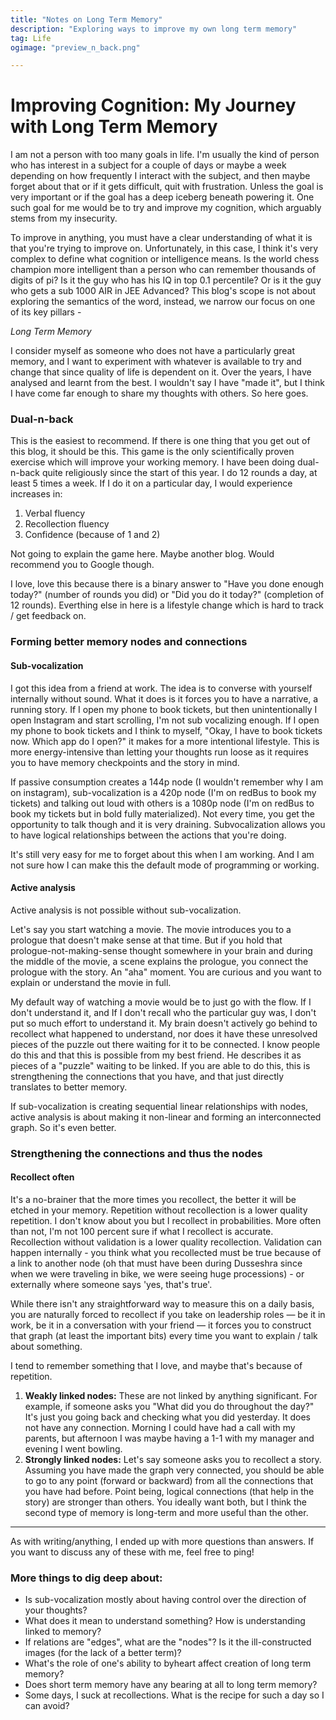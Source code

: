 ```yaml
---
title: "Notes on Long Term Memory"
description: "Exploring ways to improve my own long term memory"
tag: Life
ogimage: "preview_n_back.png"

---
```


# Improving Cognition: My Journey with Long Term Memory

I am not a person with too many goals in life. I'm usually the kind of person who has interest in a subject for a couple of days or maybe a week depending on how frequently I interact with the subject, and then maybe forget about that or if it gets difficult, quit with frustration. Unless the goal is very important or if the goal has a deep iceberg beneath powering it. One such goal for me would be to try and improve my cognition, which arguably stems from my insecurity.

To improve in anything, you must have a clear understanding of what it is that you're trying to improve on. Unfortunately, in this case, I think it's very complex to define what cognition or intelligence means. Is the world chess champion more intelligent than a person who can remember thousands of digits of pi? Is it the guy who has his IQ in top 0.1 percentile? Or is it the guy who gets a sub 1000 AIR in JEE Advanced? This blog's scope is not about exploring the semantics of the word, instead, we narrow our focus on one of its key pillars -

_Long Term Memory_

I consider myself as someone who does not have a particularly great memory, and I want to experiment with whatever is available to try and change that since quality of life is dependent on it. Over the years, I have analysed and learnt from the best. I wouldn't say I have "made it", but I think I have come far enough to share my thoughts with others. So here goes.

### __Dual-n-back__

This is the easiest to recommend. If there is one thing that you get out of this blog, it should be this. This game is the only scientifically proven exercise which will improve your working memory. I have been doing dual-n-back quite religiously since the start of this year. I do 12 rounds a day, at least 5 times a week. If I do it on a particular day, I would experience increases in:

1. Verbal fluency  
2. Recollection fluency  
3. Confidence (because of 1 and 2)  

Not going to explain the game here. Maybe another blog. Would recommend you to Google though.

I love, love this because there is a binary answer to "Have you done enough today?" (number of rounds you did) or "Did you do it today?" (completion of 12 rounds). Everthing else in here is a lifestyle change which is hard to track / get feedback on.

### Forming better memory nodes and connections

#### Sub-vocalization

I got this idea from a friend at work. The idea is to converse with yourself internally without sound. What it does is it forces you to have a narrative, a running story. If I open my phone to book tickets, but then unintentionally I open Instagram and start scrolling, I'm not sub vocalizing enough. If I open my phone to book tickets and I think to myself, "Okay, I have to book tickets now. Which app do I open?" it makes for a more intentional lifestyle. This is more energy-intensive than letting your thoughts run loose as it requires you to have memory checkpoints and the story in mind.

If passive consumption creates a 144p node (I wouldn't remember why I am on instagram), sub-vocalization is a 420p node (I'm on redBus to book my tickets) and talking out loud with others is a 1080p node (I'm on redBus to book my tickets but in bold fully materialized). Not every time, you get the opportunity to talk though and it is very draining. Subvocalization allows you to have logical relationships between the actions that you're doing.

It's still very easy for me to forget about this when I am working. And I am not sure how I can make this the default mode of programming or working. 

#### Active analysis

Active analysis is not possible without sub-vocalization.

Let's say you start watching a movie. The movie introduces you to a prologue that doesn't make sense at that time. But if you hold that prologue-not-making-sense thought somewhere in your brain and during the middle of the movie, a scene explains the prologue, you connect the prologue with the story. An "aha" moment. You are curious and you want to explain or understand the movie in full.

My default way of watching a movie would be to just go with the flow. If I don't understand it, and If I don't recall who the particular guy was, I don't put so much effort to understand it. My brain doesn't actively go behind to recollect what happened to understand, nor does it have these unresolved pieces of the puzzle out there waiting for it to be connected. I know people do this and that this is possible from my best friend. He describes it as pieces of a "puzzle" waiting to be linked. If you are able to do this, this is strengthening the connections that you have, and that just directly translates to better memory.

If sub-vocalization is creating sequential linear relationships with nodes, active analysis is about making it non-linear and forming an interconnected graph. So it's even better.


### Strengthening the connections and thus the nodes

#### Recollect often

It's a no-brainer that the more times you recollect, the better it will be etched in your memory. Repetition without recollection is a lower quality repetition. I don't know about you but I recollect in probabilities. More often than not, I'm not 100 percent sure if what I recollect is accurate. Recollection without validation is a lower quality recollection. Validation can happen internally - you think what you recollected must be true because of a link to another node (oh that must have been during Dusseshra since when we were traveling in bike, we were seeing huge processions) - or externally where someone says 'yes, that's true'. 

While there isn't any straightforward way to measure this on a daily basis, you are naturally forced to recollect if you take on leadership roles — be it in work, be it in a conversation with your friend — it forces you to construct that graph (at least the important bits) every time you want to explain / talk about something.

I tend to remember something that I love, and maybe that's because of repetition.

1. **Weakly linked nodes:** These are not linked by anything significant. For example, if someone asks you "What did you do throughout the day?" It's just you going back and checking what you did yesterday. It does not have any connection. Morning I could have had a call with my parents, but afternoon I was maybe having a 1-1 with my manager and evening I went bowling.  
2. **Strongly linked nodes:** Let's say someone asks you to recollect a story. Assuming you have made the graph very connected, you should be able to go to any point (forward or backward) from all the connections that you have had before. Point being, logical connections (that help in the story) are stronger than others. You ideally want both, but I think the second type of memory is long-term and more useful than the other.


---

As with writing/anything, I ended up with more questions than answers. If you want to discuss any of these with me, feel free to ping!

### More things to dig deep about:
- Is sub-vocalization mostly about having control over the direction of your thoughts?  
- What does it mean to understand something? How is understanding linked to memory?  
- If relations are "edges", what are the "nodes"? Is it the ill-constructed images (for the lack of a better term)?  
- What's the role of one's ability to byheart affect creation of long term memory?  
- Does short term memory have any bearing at all to long term memory?
- Some days, I suck at recollections. What is the recipe for such a day so I can avoid?
